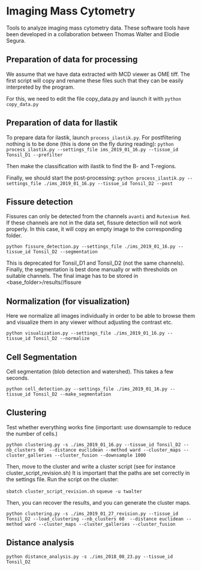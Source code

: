 # Imaging Mass Cytometry 

Tools to analyze imaging mass cytometry data.
These software tools have been developed in a collaboration between Thomas Walter and Elodie Segura. 

## Preparation of data for processing

We assume that we have data extracted with MCD viewer as OME tiff. 
The first script will copy and rename these files such that they can be easily interpreted by 
the program. 

For this, we need to edit the file copy_data.py and launch it with 
`python copy_data.py`

## Preparation of data for Ilastik

To prepare data for ilastik, launch `process_ilastik.py`. For postfiltering
nothing is to be done (this is done on the fly during reading):
`python process_ilastik.py --settings_file ims_2019_01_16.py --tissue_id Tonsil_D1 --prefilter`

Then make the classification with ilastik to find the B- and T-regions.

Finally, we should start the post-processing:
`python process_ilastik.py --settings_file ./ims_2019_01_16.py --tissue_id Tonsil_D2 --post`

## Fissure detection

Fissures can only be detected from the channels `avanti` and `Rutenium Red`. 
If these channels are not in the data set, fissure detection will not work properly. 
In this case, it will copy an empty image to the corresponding folder.

`python fissure_detection.py --settings_file ./ims_2019_01_16.py --tissue_id Tonsil_D2 --segmentation`

This is deprecated for Tonsil_D1 and Tonsil_D2 (not the same channels).
Finally, the segmentation is best done manually or with thresholds on suitable channels. 
The final image has to be stored in <base_folder>/results/<dataset>/fissure

## Normalization (for visualization)

Here we normalize all images individually in order to be able to browse them and visualize them in any
viewer without adjusting the contrast etc.

`python visualization.py --settings_file ./ims_2019_01_16.py --tissue_id Tonsil_D2 --normalize`

## Cell Segmentation

Cell segmentation (blob detection and watershed). This takes a few seconds.

`python cell_detection.py --settings_file ./ims_2019_01_16.py --tissue_id Tonsil_D2 --make_segmentation`


## Clustering

Test whether everything works fine (important: use downsample to reduce the number of cells.)

`python clustering.py -s ./ims_2019_01_16.py --tissue_id Tonsil_D2 --nb_clusters 60  --distance euclidean --method ward --cluster_maps --cluster_galleries --cluster_fusion --downsample 1000`

Then, move to the cluster and write a cluster script (see for instance cluster_script_revision.sh)
It is important that the paths are set correctly in the settings file.
Run the script on the cluster:

`sbatch cluster_script_revision.sh`
`squeue -u twalter`

Then, you can recover the results, and you can generate the cluster maps.

`python clustering.py -s ./ims_2019_01_27_revision.py --tissue_id Tonsil_D2 --load_clustering --nb_clusters 60  --distance euclidean --method ward --cluster_maps --cluster_galleries --cluster_fusion`


## Distance analysis

`python distance_analysis.py -s ./ims_2018_08_23.py --tissue_id Tonsil_D2`